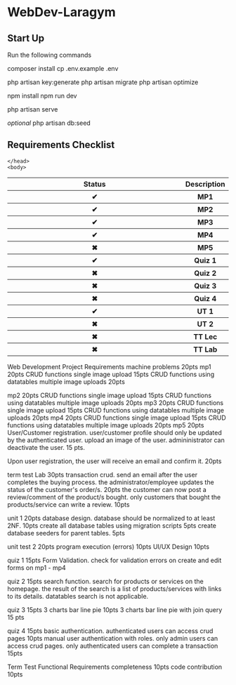 # WebDev-Laragym

<h2>Start Up</h2>
Run the following commands

composer install
cp .env.example .env

php artisan key:generate
php artisan migrate
php artisan optimize

npm install
npm run dev

php artisan serve

*optional*
php artisan db:seed

<h2>Requirements Checklist</h2>
<html>
    <head>

    </head>
    <body>
<table>
    <tr>
    <th style="width:100%;">Status</th>
    <th>Description</th>
    </tr>
    <tr>
        <th>✔</th>
        <th>MP1</th>
    </tr>
    <tr>
        <th>✔</th>
        <th>MP2</th>
    </tr>
    <tr>
        <th>✔</th>
        <th>MP3</th>
    </tr>
    <tr>
        <th>✔</th>
        <th>MP4</th>
    </tr>
    <tr>
        <th>✖</th>
        <th>MP5</th>
    </tr>
    <tr>
        <th>✔</th>
        <th>Quiz 1</th>
    </tr>
    <tr>
        <th>✖</th>
        <th>Quiz 2</th>
    </tr>
    <tr>
        <th>✖</th>
        <th>Quiz 3</th>
    </tr>
    <tr>
        <th>✖</th>
        <th>Quiz 4</th>
    </tr>
    <tr>
        <th>✔</th>
        <th>UT 1</th>
    </tr>
    <tr>
        <th>✖</th>
        <th>UT 2</th>
    </tr>
    <tr>
        <th>✖</th>
        <th>TT Lec</th>
    </tr>
    <tr>
        <th>✖</th>
        <th>TT Lab</th>
    </tr>

</table>

</body>
</html>

Web Development Project Requirements
machine problems 20pts
 mp1 20pts 
CRUD functions single image upload 15pts
	CRUD functions using datatables multiple image uploads 20pts

mp2 20pts 
CRUD functions single image upload 15pts
	CRUD functions using datatables multiple image uploads 20pts
mp3 20pts 
CRUD functions single image upload 15pts
	CRUD functions using datatables multiple image uploads 20pts
mp4 20pts 
CRUD functions single image upload 15pts
	CRUD functions using datatables multiple image uploads 20pts
mp5 20pts 
User/Customer registration. user/customer profile should only be updated by the authenticated user. upload an image of the user. admininistrator can deactivate the user. 15 pts.

Upon user registration, the user will receive an email and confirm it. 20pts

term test Lab 30pts
transaction crud. send an email after the user completes the buying process. the administrator/employee updates the status of the customer's order/s. 20pts
the customer can now post a review/comment of the product/s bought. only customers that bought the products/service can write a review. 10pts



unit 1 20pts
database design. database should be normalized to at least 2NF. 10pts
create all database tables using migration scripts 5pts
create database seeders for parent tables. 5pts

unit test 2 20pts
program execution (errors) 10pts
UI/UX Design 10pts

quiz 1 15pts
Form Validation. check for validation errors on create and edit forms on mp1 - mp4

quiz 2 15pts
search function. search for products or services on the homepage. the result of the search is a list of products/services with links to its details. datatables search is not applicable.

quiz 3 15pts
3 charts bar line pie 10pts
3 charts bar line pie with join query 15 pts

quiz 4 15pts
basic authentication. authenticated users can access crud pages  10pts
manual user authentication with roles. only admin users can access crud pages. only authenticated users can complete a transaction 15pts     

Term Test 
Functional Requirements completeness 10pts
code contribution 10pts

